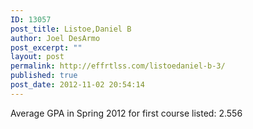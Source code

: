 ```yaml
---
ID: 13057
post_title: Listoe,Daniel B
author: Joel DesArmo
post_excerpt: ""
layout: post
permalink: http://effrtlss.com/listoedaniel-b-3/
published: true
post_date: 2012-11-02 20:54:14
---
```

<p>Average GPA in Spring 2012 for first course listed: 2.556</p>